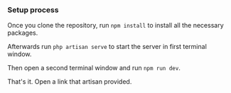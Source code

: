 <h3>Setup process</h3>

<p>Once you clone the repository, run <code>npm install</code> to install all the necessary packages.</p>

<p>Afterwards run <code>php artisan serve</code> to start the server in first terminal window.</p>
<p>Then open a second terminal window and run <code>npm run dev</code>.</p>

<p>That's it. Open a link that artisan provided.</p>
